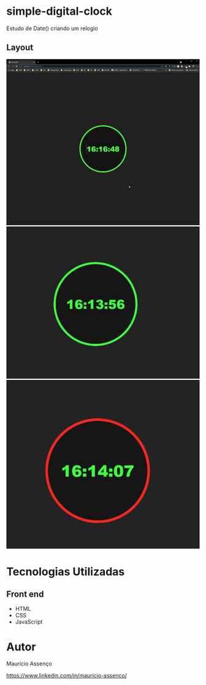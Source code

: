 # simple-digital-clock
Estudo de Date() criando um relogio 

## Layout
![digital_clock_gif](https://github.com/mauassenco/git-assets/blob/master/Digital%20Clock/clock_func.gif)
![digital_clock_imagem_1](https://github.com/mauassenco/git-assets/blob/master/Digital%20Clock/DGCG.png)
![digital_clock_imagem_1](https://github.com/mauassenco/git-assets/blob/master/Digital%20Clock/DGCR.png)

# Tecnologias Utilizadas

## Front end
- HTML
- CSS
- JavaScript

# Autor

Mauricio Assenço

https://www.linkedin.com/in/mauricio-assenco/
